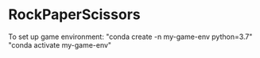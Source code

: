 # RockPaperScissors

To set up game environment:
    "conda create -n my-game-env python=3.7"
    "conda activate my-game-env"

